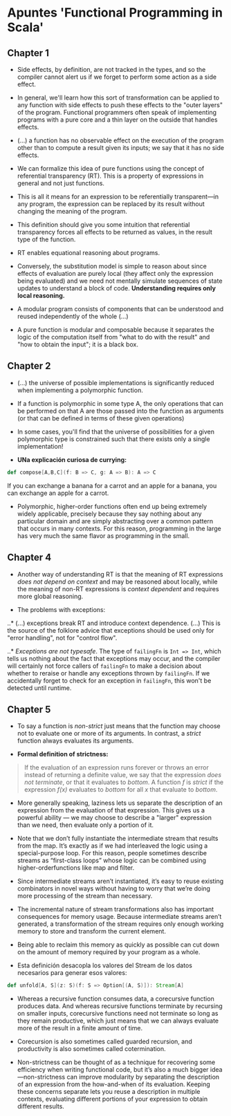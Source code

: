 # Apuntes 'Functional Programming in Scala'

## Chapter 1

* Side effects, by definition, are not tracked in the types, and so the compiler cannot alert us if we forget to perform some action as a side effect.

* In general, we'll learn how this sort of transformation can be applied to any function with side effects to push these effects to the "outer layers" of the program. Functional programmers often speak of implementing programs with a pure core and a thin layer on the outside that handles effects.

* (...) a function has no observable effect on the execution of the program other than to compute a result given its inputs; we say that it has no side effects.

* We can formalize this idea of pure functions using the concept of referential transparency (RT). This is a property of expressions in general and not just functions.

* This is all it means for an expression to be referentially transparent—in any program, the expression can be replaced by its result without changing the meaning of the program.

* This definition should give you some intuition that referential transparency forces all effects to be returned as values, in the result type of the function. 

* RT enables equational reasoning about programs.

* Conversely, the substitution model is simple to reason about since effects of evaluation are purely local (they affect only the expression being evaluated) and we need not mentally simulate sequences of state updates to understand a block of code. **Understanding requires only local reasoning.** 

* A modular program consists of components that can be understood and reused independently
of the whole (...)
* A pure function is modular and composable because it separates the logic of the computation itself from "what to do with the result" and "how to obtain the input"; it is a black box.

## Chapter 2

* (...) the universe of possible implementations is significantly reduced when implementing a polymorphic function.

* If a function is polymorphic in some type A, the only operations that can be performed on that A are those passed into the function as arguments (or that can be defined in terms of these given operations)

* In some cases, you'll find that the universe of possibilities for a given polymorphic type is constrained such that there exists only a single implementation!

* **UNa explicación curiosa de currying:**

```scala
def compose[A,B,C](f: B => C, g: A => B): A => C
```

If you can exchange a banana for a carrot and an apple for a banana, you can exchange an apple for a carrot.

* Polymorphic, higher-order functions often end up being extremely widely applicable, precisely because they say nothing about any particular domain and are simply abstracting over a common pattern that occurs in many contexts. For this reason, programming in the large has very much the same flavor as programming in the small.

## Chapter 4

* Another way of understanding RT is that the meaning of RT expressions _does not depend on context_ and may be reasoned about locally, while the meaning of non-RT expressions is _context dependent_ and requires more global reasoning. 

* The problems with exceptions:

..* (...) exceptions break RT and introduce context dependence. (...) This is the source of the folklore advice that
exceptions should be used only for "error handling", not for "control flow".

..* _Exceptions are not typesafe_. The type of `failingFn` is `Int => Int`, which tells us nothing about the fact that exceptions may occur, and the compiler will certainly not force callers of `failingFn` to make a decision about whether to reraise or handle any exceptions thrown by `failingFn`. If we accidentally forget to check for an exception in `failingFn`, this won't be detected until runtime.

## Chapter 5

* To say a function is _non-strict_ just means that the function may choose not to evaluate one or more of its arguments. In contrast, a _strict_ function always evaluates its arguments.

* **Formal definition of strictness:**

> If the evaluation of an expression runs forever or throws an error instead of returning a definite value, we say that the expression _does not terminate_, or that it evaluates to _bottom_. A function _f_ is _strict_ if the expression _f(x)_ evaluates to _bottom_ for all _x_ that evaluate to _bottom_.

* More generally speaking, laziness lets us separate the description of an expression from the evaluation of that expression. This gives us a powerful ability — we may choose to describe a "larger" expression than we need, then evaluate only a portion of it.

* Note that we don’t fully instantiate the intermediate stream that results from the map. It’s exactly as if we had interleaved the logic using a special-purpose loop. For this reason, people sometimes describe streams as “first-class loops” whose logic can be combined using higher-orderfunctions like map and filter.

* Since intermediate streams aren’t instantiated, it’s easy to reuse existing combinators in novel ways without having to worry that we’re doing more processing of the stream than necessary.

* The incremental nature of stream transformations also has important consequences for memory usage. Because intermediate streams aren’t generated, a transformation of the stream requires only enough working memory to store and transform the current element.

* Being able to reclaim this memory as quickly as possible can cut down on the amount of memory required by your program as a whole.

* Esta definición desacopla los valores del Stream de los datos necesarios para generar esos valores:

```scala
def unfold[A, S](z: S)(f: S => Option[(A, S)]): Stream[A]
```

* Whereas a recursive function consumes data, a corecursive function produces data. And whereas recursive functions terminate by recursing on smaller inputs, corecursive functions need not terminate so long as they remain productive, which just means that we can always evaluate more of the result in a finite amount of time.

* Corecursion is also sometimes called guarded recursion, and productivity is also sometimes called cotermination.

* Non-strictness can be thought of as a technique for recovering some efficiency when writing functional code, but it’s also a much bigger idea—non-strictness can improve modularity by separating the description of an expression from the how-and-when of its evaluation. Keeping these concerns separate lets you reuse a description in multiple contexts, evaluating different portions of your expression to obtain different results. 